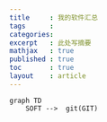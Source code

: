 ```yaml
---
title     : 我的软件汇总
tags      :
categories:
excerpt   : 此处写摘要
mathjax   : true
published : true
toc       : true
layout    : article
---
```



```mermaid 
graph TD
    SOFT -->  git(GIT)

```
